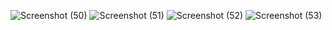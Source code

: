 ![Screenshot (50)](https://github.com/user-attachments/assets/fc1685e8-f537-43ca-9548-d78744657754)
![Screenshot (51)](https://github.com/user-attachments/assets/a1400854-35c0-49b9-a2ea-266217177fdd)
![Screenshot (52)](https://github.com/user-attachments/assets/1a62344f-873a-4a1e-9357-3874cbb29c88)
![Screenshot (53)](https://github.com/user-attachments/assets/7387cc39-fd04-4871-9778-b0f5e08e766c)
